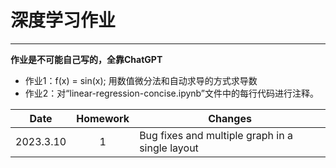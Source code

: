 # 深度学习作业
-----------------
__作业是不可能自己写的，全靠ChatGPT__
- 作业1：f(x) = sin(x); 用数值微分法和自动求导的方式求导数
- 作业2：对“linear-regression-concise.ipynb”文件中的每行代码进行注释。

  
| Date | Homework | Changes |
| ---- | :--------: | ------- |
| 2023.3.10 | 1 | Bug fixes and multiple graph in a single layout |
